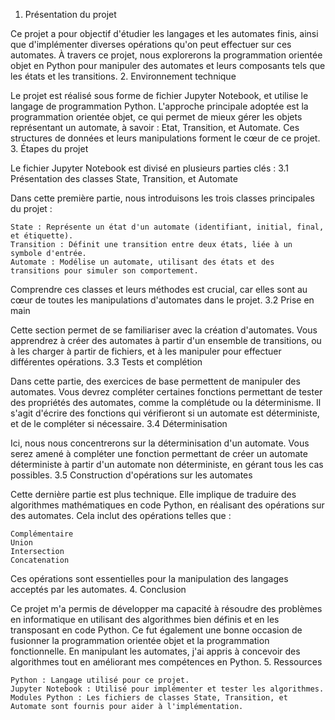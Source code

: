 1. Présentation du projet

Ce projet a pour objectif d'étudier les langages et les automates finis, ainsi que d'implémenter diverses opérations qu'on peut effectuer sur ces automates. À travers ce projet, nous explorerons la programmation orientée objet en Python pour manipuler des automates et leurs composants tels que les états et les transitions.
2. Environnement technique

Le projet est réalisé sous forme de fichier Jupyter Notebook, et utilise le langage de programmation Python. L'approche principale adoptée est la programmation orientée objet, ce qui permet de mieux gérer les objets représentant un automate, à savoir : Etat, Transition, et Automate. Ces structures de données et leurs manipulations forment le cœur de ce projet.
3. Étapes du projet

Le fichier Jupyter Notebook est divisé en plusieurs parties clés :
3.1 Présentation des classes State, Transition, et Automate

Dans cette première partie, nous introduisons les trois classes principales du projet :

    State : Représente un état d'un automate (identifiant, initial, final, et étiquette).
    Transition : Définit une transition entre deux états, liée à un symbole d'entrée.
    Automate : Modélise un automate, utilisant des états et des transitions pour simuler son comportement.

Comprendre ces classes et leurs méthodes est crucial, car elles sont au cœur de toutes les manipulations d'automates dans le projet.
3.2 Prise en main

Cette section permet de se familiariser avec la création d'automates. Vous apprendrez à créer des automates à partir d'un ensemble de transitions, ou à les charger à partir de fichiers, et à les manipuler pour effectuer différentes opérations.
3.3 Tests et complétion

Dans cette partie, des exercices de base permettent de manipuler des automates. Vous devrez compléter certaines fonctions permettant de tester des propriétés des automates, comme la complétude ou la déterminisme. Il s'agit d'écrire des fonctions qui vérifieront si un automate est déterministe, et de le compléter si nécessaire.
3.4 Déterminisation

Ici, nous nous concentrerons sur la déterminisation d'un automate. Vous serez amené à compléter une fonction permettant de créer un automate déterministe à partir d'un automate non déterministe, en gérant tous les cas possibles.
3.5 Construction d'opérations sur les automates

Cette dernière partie est plus technique. Elle implique de traduire des algorithmes mathématiques en code Python, en réalisant des opérations sur des automates. Cela inclut des opérations telles que :

    Complémentaire
    Union
    Intersection
    Concatenation

Ces opérations sont essentielles pour la manipulation des langages acceptés par les automates.
4. Conclusion

Ce projet m'a permis de développer ma capacité à résoudre des problèmes en informatique en utilisant des algorithmes bien définis et en les transposant en code Python. Ce fut également une bonne occasion de fusionner la programmation orientée objet et la programmation fonctionnelle. En manipulant les automates, j'ai appris à concevoir des algorithmes tout en améliorant mes compétences en Python.
5. Ressources

    Python : Langage utilisé pour ce projet.
    Jupyter Notebook : Utilisé pour implémenter et tester les algorithmes.
    Modules Python : Les fichiers de classes State, Transition, et Automate sont fournis pour aider à l'implémentation.
